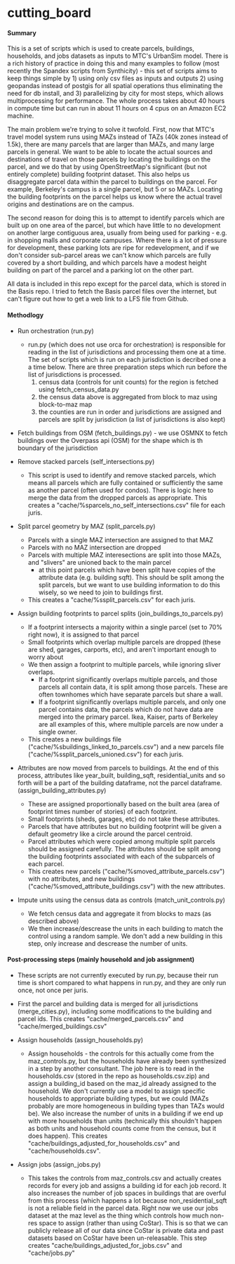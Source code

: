 # cutting_board

#### Summary

This is a set of scripts which is used to create parcels, buildings, households, and jobs datasets as inputs to MTC's UrbanSim model.  There is a rich history of practice in doing this and many examples to follow (most recently the Spandex scripts from Synthicity) - this set of scripts aims to keep things simple by 1) using only csv files as inputs and outputs 2) using geopandas instead of postgis for all spatial operations thus eliminating the need for db install, and 3) parallelizing by city for most steps, which allows multiprocessing for performance.  The whole process takes about 40 hours in compute time but can run in about 11 hours on 4 cpus on an Amazon EC2 machine.

The main problem we're trying to solve it twofold.  First, now that MTC's travel model system runs using MAZs instead of TAZs (40k zones instead of 1.5k), there are many parcels that are larger than MAZs, and many large parcels in general.  We want to be able to locate the actual sources and destinations of travel on those parcels by locating the buildings on the parcel, and we do that by using OpenStreetMap's significant (but not entirely complete) building footprint dataset.  This also helps us disaggregate parcel data within the parcel to buildings on the parcel.  For example, Berkeley's campus is a single parcel, but 5 or so MAZs.  Locating the building footprints on the parcel helps us know where the actual travel origins and destinations are on the campus.

The second reason for doing this is to attempt to identify parcels which are built up on one area of the parcel, but which have little to no development on another large contiguous area, usually from being used for parking - e.g. in shopping malls and corporate campuses.  Where there is a lot of pressure for development, these parking lots are ripe for redevelopment, and if we don't consider sub-parcel areas we can't know which parcels are fully covered by a short building, and which parcels have a modest height building on part of the parcel and a parking lot on the other part.

All data is included in this repo except for the parcel data, which is stored in the Basis repo.  I tried to fetch the Basis parcel files over the internet, but can't figure out how to get a web link to a LFS file from Github.

#### Methodlogy

* Run orchestration (run.py)
  * run.py (which does not use orca for orchestration) is responsible for reading in the list of jurisdictions and processing them one at a time.  The set of scripts which is run on each jurisdiction is decribed one a a time below.  There are three preparation steps which run before the list of jurisdictions is processed.
    1) census data (controls for unit counts) for the region is fetched using fetch_census_data.py
    2) the census data above is aggregated from block to maz using block-to-maz map
    3) the counties are run in order and jurisdictions are assigned and parcels are split by jurisdiction (a list of jurisdictions is also kept)

* Fetch buildings from OSM (fetch_buildings.py) - we use OSMNX to fetch buildings over the Overpass api (OSM) for the shape which is th boundary of the jurisdiction

* Remove stacked parcels (self_intersections.py)
  * This script is used to identify and remove stacked parcels, which means all parcels which are fully contained or sufficiently the same as another parcel (often used for condos).  There is logic here to merge the data from the dropped parcels as appropriate.  This creates a "cache/%sparcels_no_self_intersections.csv" file for each juris.

* Split parcel geometry by MAZ (split_parcels.py)
  * Parcels with a single MAZ intersection are assigned to that MAZ
  * Parcels with no MAZ intersection are dropped
  * Parcels with multiple MAZ interesections are split into those MAZs, and "slivers" are unioned back to the main parcel
    * at this point parcels which have been split have copies of the attribute data (e.g. building sqft).  This should be split among the split parcels, but we want to use building information to do this wisely, so we need to join to buildings first.
  * This creates a "cache/%ssplit_parcels.csv" for each juris.
    
* Assign building footprints to parcel splits (join_buildings_to_parcels.py)
  * If a footprint intersects a majority within a single parcel (set to 70% right now), it is assigned to that parcel
  * Small footprints which overlap multiple parcels are dropped (these are shed, garages, carports, etc), and aren't important enough to worry about
  * We then assign a footprint to multiple parcels, while ignoring sliver overlaps.
    * If a footprint significantly overlaps multiple parcels, and those parcels all contain data, it is split among those parcels.  These are often townhomes which have separate parcels but share a wall.
    * If a footprint significantly overlaps multiple parcels, and only one parcel contains data, the parcels which do not have data are merged into the primary parcel.  Ikea, Kaiser, parts of Berkeley are all examples of this, where multiple parcels are now under a single owner.
  * This creates a new buildings file ("cache/%sbuildings_linked_to_parcels.csv") and a new parcels file ("cache/%ssplit_parcels_unioned.csv") for each juris.
    
* Attributes are now moved from parcels to buildings.  At the end of this process, attributes like year_built, building_sqft, residential_units and so forth will be a part of the building dataframe, not the parcel dataframe. (assign_building_attributes.py)
  * These are assigned proportionally based on the built area (area of footprint times number of stories) of each footprint.
  * Small footprints (sheds, garages, etc) do not take these attributes.
  * Parcels that have attributes but no building footprint will be given a default geometry like a circle around the parcel centroid.
  * Parcel attributes which were copied among multiple split parcels should be assigned carefully.  The attributes should be split among the building footprints associated with each of the subparcels of each parcel.
  * This creates new parcels ("cache/%smoved_attribute_parcels.csv") with no attributes, and new buildings ("cache/%smoved_attribute_buildings.csv") with the new attributes.

* Impute units using the census data as controls (match_unit_controls.py)
  * We fetch census data and aggregate it from blocks to mazs (as described above)
  * We then increase/descrease the units in each building to match the control using a random sample.  We don't add a new building in this step, only increase and descrease the number of units.

#### Post-processing steps (mainly household and job assignment)

* These scripts are not currently executed by run.py, because their run time is short compared to what happens in run.py, and they are only run once, not once per juris.

* First the parcel and building data is merged for all jurisdictions (merge_cities.py), including some modifications to the building and parcel ids.  This creates "cache/merged_parcels.csv" and "cache/merged_buildings.csv"

* Assign households (assign_households.py)
  * Assign households - the controls for this actually come from the maz_controls.py, but the households have already been synthesized in a step by another consultant.  The job here is to read in the households.csv (stored in the repo as households.csv.zip) and assign a building_id based on the maz_id already assigned to the household.  We don't currently use a model to assign specific households to appropriate building types, but we could (MAZs probably are more homogeneous in building types than TAZs would be).  We also increase the number of units in a building if we end up with more households than units (technically this shouldn't happen as both units and household counts come from the census, but it does happen).  This creates "cache/buildings_adjusted_for_households.csv" and "cache/households.csv".
  
* Assign jobs (assign_jobs.py)
  * This takes the controls from maz_controls.csv and actually creates records for every job and assigns a building id for each job record.  It also increases the number of job spaces in buildings that are overful from this process (which happens a lot because non_residential_sqft is not a reliable field in the parcel data.  Right now we use our jobs dataset at the maz level as the thing which controls how much non-res space to assign (rather than using CoStar).  This is so that we can publicly release all of our data since CoStar is private data and past datasets based on CoStar have been un-releasable.  This step creates "cache/buildings_adjusted_for_jobs.csv" and "cache/jobs.py"
